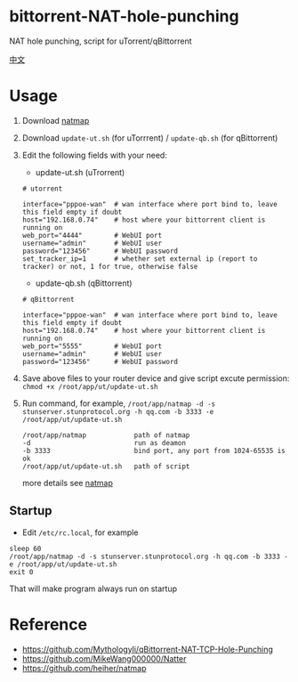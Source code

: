 # bittorrent-NAT-hole-punching
 NAT hole punching, script for uTorrent/qBittorrent
 
 [中文](/README.zh.md)
 
# Usage
1. Download [natmap](https://github.com/heiher/natmap)

2. Download `update-ut.sh` (for uTorrrent) / `update-qb.sh` (for qBittorrent)

3. Edit the following fields with your need:
   - update-ut.sh (uTrorrent)
   ```
   # utorrent

   interface="pppoe-wan"  # wan interface where port bind to, leave this field empty if doubt
   host="192.168.0.74"    # host where your bittorrent client is running on
   web_port="4444"        # WebUI port
   username="admin"       # WebUI user
   password="123456"      # WebUI password
   set_tracker_ip=1       # whether set external ip (report to tracker) or not, 1 for true, otherwise false
   ```
   
   - update-qb.sh (qBittorrent)
   ```
   # qBittorrent

   interface="pppoe-wan"  # wan interface where port bind to, leave this field empty if doubt
   host="192.168.0.74"    # host where your bittorrent client is running on
   web_port="5555"        # WebUI port
   username="admin"       # WebUI user
   password="123456"      # WebUI password
   ```
4. Save above files to your router device and give script excute permission: `chmod +x /root/app/ut/update-ut.sh`
5. Run command, for example, `/root/app/natmap -d -s stunserver.stunprotocol.org -h qq.com -b 3333 -e /root/app/ut/update-ut.sh`
   ```
   /root/app/natmap            path of natmap
   -d                          run as deamon
   -b 3333                     bind port, any port from 1024-65535 is ok
   /root/app/ut/update-ut.sh   path of script
   ```
   more details see [natmap](https://github.com/heiher/natmap)
## Startup 
  - Edit `/etc/rc.local`, for example
  ```
  sleep 60
  /root/app/natmap -d -s stunserver.stunprotocol.org -h qq.com -b 3333 -e /root/app/ut/update-ut.sh
  exit 0
  ```
  That will make program always run on startup
# Reference
  - https://github.com/Mythologyli/qBittorrent-NAT-TCP-Hole-Punching
  - https://github.com/MikeWang000000/Natter
  - https://github.com/heiher/natmap
